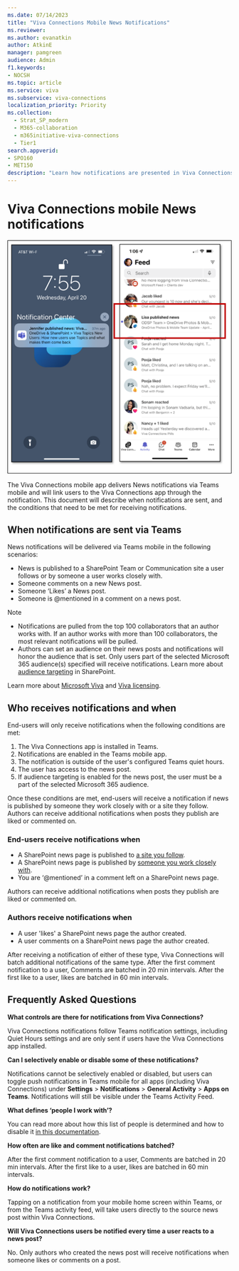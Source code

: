 ```yaml
---
ms.date: 07/14/2023
title: "Viva Connections Mobile News Notifications"
ms.reviewer: 
ms.author: evanatkin
author: AtkinE
manager: pamgreen
audience: Admin
f1.keywords:
- NOCSH
ms.topic: article
ms.service: viva
ms.subservice: viva-connections
localization_priority: Priority
ms.collection:
  - Strat_SP_modern
  - M365-collaboration
  - m365initiative-viva-connections
  - Tier1
search.appverid:
- SPO160
- MET150
description: "Learn how notifications are presented in Viva Connections mobile"
---
```


# Viva Connections mobile News notifications

![Screenshot showing news notification in the mobile view.](../media/connections/mobile-notifications-viva-connections/mobile-news-notifications.png)

The Viva Connections mobile app delivers News notifications via Teams mobile and will link users to the Viva Connections app through the notification. This document will describe when notifications are sent, and the conditions that need to be met for receiving notifications.

## When notifications are sent via Teams
News notifications will be delivered via Teams mobile in the following scenarios:

- News is published to a SharePoint Team or Communication site a user follows or by someone a user works closely with.
- Someone comments on a new News post.
- Someone ‘Likes’ a News post.
- Someone is @mentioned in a comment on a news post. 

> [!NOTE]
>
> - Notifications are pulled from the top 100 collaborators that an author works with. If an author works with more than 100 collaborators, the most relevant notifications will be pulled.
> - Authors can set an audience on their news posts and notifications will honor the audience that is set. Only users part of the selected Microsoft 365 audience(s) specified will receive notifications. Learn more about [audience targeting](https://support.microsoft.com/office/target-navigation-news-files-links-and-web-parts-to-specific-audiences-33d84cb6-14ed-4e53-a426-74c38ea32293#bmstep2) in SharePoint.

Learn more about [Microsoft Viva](https://www.microsoft.com/microsoft-viva) and [Viva licensing](https://www.microsoft.com/microsoft-viva/pricing).

## Who receives notifications and when
End-users will only receive notifications when the following conditions are met:

1. The Viva Connections app is installed in Teams.
2. Notifications are enabled in the Teams mobile app.
3. The notification is outside of the user's configured Teams quiet hours.
4. The user has access to the news post.
5. If audience targeting is enabled for the news post, the user must be a part of the selected Microsoft 365 audience. 

Once these conditions are met, end-users will receive a notification if news is published by someone they work closely with or a site they follow. Authors can receive additional notifications when posts they publish are liked or commented on.

### End-users receive notifications when
- A SharePoint news page is published to [a site you follow](https://support.microsoft.com/office/find-and-follow-sites-news-and-content-4411e38f-9bc5-4ecc-bd33-3dbe939ac84c).
- A SharePoint news page is published by [someone you work closely with](https://learn.microsoft.com/graph/people-insights-overview).
- You are ‘@mentioned’ in a comment left on a SharePoint news page.

Authors can receive additional notifications when posts they publish are liked or commented on.

### Authors receive notifications when
- A user 'likes' a SharePoint news page the author created.
- A user comments on a SharePoint news page the author created.

After receiving a notification of either of these type, Viva Connections will batch additional notifications of the same type.  After the first comment notification to a user, Comments are batched in 20 min intervals. After the first like to a user, likes are batched in 60 min intervals.  

## Frequently Asked Questions

**What controls are there for notifications from Viva Connections?**

Viva Connections notifications follow Teams notification settings, including Quiet Hours settings and are only sent if users have the Viva Connections app installed.

**Can I selectively enable or disable some of these notifications?**

Notifications cannot be selectively enabled or disabled, but users can toggle push notifications in Teams mobile for all apps (including Viva Connections) under **Settings** > **Notifications** > **General Activity** > **Apps on Teams**. Notifications will still be visible under the Teams Activity Feed.

**What defines ‘people I work with’?**

You can read more about how this list of people is determined and how to disable it [in this documentation](https://learn.microsoft.com/graph/people-insights-overview).

**How often are like and comment notifications batched?**

After the first comment notification to a user, Comments are batched in 20 min intervals. After the first like to a user, likes are batched in 60 min intervals.  

**How do notifications work?**

Tapping on a notification from your mobile home screen within Teams, or from the Teams activity feed, will take users directly to the source news post within Viva Connections.

**Will Viva Connections users be notified every time a user reacts to a news post?**

No. Only authors who created the news post will receive notifications when someone likes or comments on a post.
